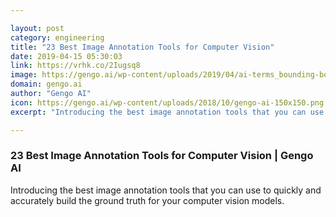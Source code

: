 ```yaml
---

layout: post
category: engineering
title: "23 Best Image Annotation Tools for Computer Vision"
date: 2019-04-15 05:30:03
link: https://vrhk.co/2Iugsq8
image: https://gengo.ai/wp-content/uploads/2019/04/ai-terms_bounding-box-1024x473.jpg
domain: gengo.ai
author: "Gengo AI"
icon: https://gengo.ai/wp-content/uploads/2018/10/gengo-ai-150x150.png
excerpt: "Introducing the best image annotation tools that you can use to quickly and accurately build the ground truth for your computer vision models."

---
```


### 23 Best Image Annotation Tools for Computer Vision | Gengo AI

Introducing the best image annotation tools that you can use to quickly and accurately build the ground truth for your computer vision models.